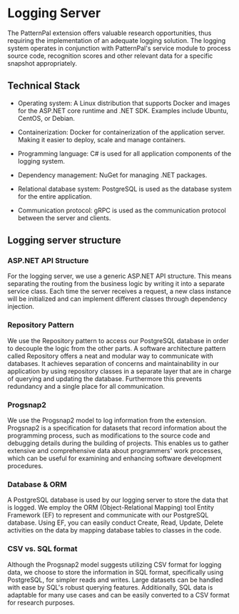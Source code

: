 # Logging Server

The PatternPal extension offers valuable research opportunities, thus
requiring the implementation of an adequate logging solution. The
logging system operates in conjunction with PatternPal's service module
to process source code, recognition scores and other relevant data for a
specific snapshot appropriately.

## Technical Stack

- Operating system: A Linux distribution that supports Docker and
images for the ASP.NET core runtime and .NET SDK. Examples include
Ubuntu, CentOS, or Debian.

- Containerization: Docker for containerization of the application
server. Making it easier to deploy, scale and manage containers.

- Programming language: C$\#$ is used for all application components
of the logging system.

- Dependency management: NuGet for managing .NET packages.

- Relational database system: PostgreSQL is used as the database
system for the entire application.

- Communication protocol: gRPC is used as the communication protocol
between the server and clients.

## Logging server structure

### ASP.NET API Structure

For the logging server, we use a generic ASP.NET API structure. This
means separating the routing from the business logic by writing it into
a separate service class. Each time the server receives a request, a new
class instance will be initialized and can implement different classes
through dependency injection.

### Repository Pattern

We use the Repository pattern to access our PostgreSQL database in order
to decouple the logic from the other parts. A software architecture
pattern called Repository offers a neat and modular way to communicate
with databases. It achieves separation of concerns and maintainability
in our application by using repository classes in a separate layer that
are in charge of querying and updating the database. Furthermore this
prevents redundancy and a single place for all communication.

### Progsnap2

We use the Progsnap2 model to log information from the extension.
Progsnap2 is a specification for datasets that record information about
the programming process, such as modifications to the source code and
debugging details during the building of projects. This enables us to
gather extensive and comprehensive data about programmers' work
processes, which can be useful for examining and enhancing software
development procedures.

### Database & ORM

A PostgreSQL database is used by our logging server to store the data
that is logged. We employ the ORM (Object-Relational Mapping) tool
Entity Framework (EF) to represent and communicate with our PostgreSQL
database. Using EF, you can easily conduct Create, Read, Update, Delete
activities on the data by mapping database tables to classes in the
code.

### CSV vs. SQL format

Although the Progsnap2 model suggests utilizing CSV format for logging
data, we choose to store the information in SQL format, specifically
using PostgreSQL, for simpler reads and writes. Large datasets can be
handled with ease by SQL's robust querying features. Additionally, SQL
data is adaptable for many use cases and can be easily converted to a
CSV format for research purposes.